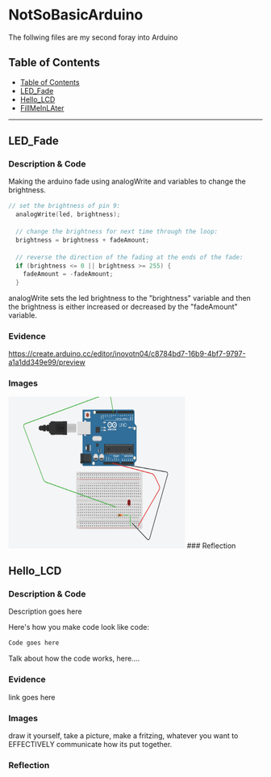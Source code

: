 # NotSoBasicArduino
 The follwing files are my second foray into Arduino
 
 
## Table of Contents
* [Table of Contents](#TableOfContents)
* [LED_Fade](#LED_Fade)
* [Hello_LCD](#Hello_LCD)
* [FillMeInLAter](#FillMeInLAter)
---

## LED_Fade

### Description & Code
Making the arduino fade using analogWrite and variables to change the brightness.

```C++
// set the brightness of pin 9:
  analogWrite(led, brightness);

  // change the brightness for next time through the loop:
  brightness = brightness + fadeAmount;

  // reverse the direction of the fading at the ends of the fade:
  if (brightness <= 0 || brightness >= 255) {
    fadeAmount = -fadeAmount;
  }
```
analogWrite sets the led brightness to the "brightness" variable and then the 
brightness is either increased or decreased by the "fadeAmount" variable.
### Evidence
https://create.arduino.cc/editor/inovotn04/c8784bd7-16b9-4bf7-9797-a1a1dd349e99/preview

### Images
<img src="Images/FadeWire.png" alt="Fade Wiring" width="350" height="300">
### Reflection

## Hello_LCD

### Description & Code
Description goes here

Here's how you make code look like code:

```C++
Code goes here
```
Talk about how the code works, here....

### Evidence
link goes here

### Images
draw it yourself, take a picture, make a fritzing, whatever you want to EFFECTIVELY communicate how its put together.

### Reflection


